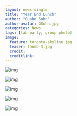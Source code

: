 ```yaml
---
layout: news-single
title: "Year End Lunch"
author: "Gunho Sohn"
author-avatar: GSohn.jpg
categories: News
tags: [lab party, group photo]
image:
  feature: toronto-skyline.jpg
  teaser: thumb-3.jpg
  credit:
  creditlink:
---
```




![img](https://lh3.googleusercontent.com/hjApXcK56d50DqKcyVRJrIGgW1M78MTxSdMQW7FNoaJdyMvEhvjGAwAmWvPlf7-whmpDI4jfIBHWVbOyAPGuLMJ4WzuY3VZGJ-AlSk9ftH6FKrSx9T3ulJSJ5J9qlyqLF66ifau1A4I6G8tqxvrG7btd_uRdICtvu3ATXMz9bz_NJoz02gAJtlNJ_fU7iDIo3keAIqcFyhhWqKb2qR-1Uovb9VLhzDePPv2-sLiBqe0KXkr_JdXXGKGxKBE_RD917ANms3YrfI0Z4syR627EulnSJGoPmATLT_gNoKdvaSFJWCy3slPgo5tM56MKhx5WueGQGqnYXs9bRG6jkdj1ZmvBxk36QJNhdg6ju6puRNH8XkoL3zC2kj72daV1YmueyxOKQ7OLyAUyPkuKZZ_o2Njat6ucJs8DXZI1NrEYMRYE2FGgW86o9mnDWsmi52Rloo1iGeaRVG8ABkY-BT30Y3pPAzte6TjuYCeaVwWG-GRz6Wc4c0t-KY8lXZWgyz2DChutdUsNZNYu-AYcNIpphsGOr7Nh22Nz7wkwRGePsQJeXXejxTr67Z68jer_N6xskOnMhR9kDu6grdQI8h6GoG0qnbcwBPJsgbKbIMzC=w1602-h1202-no)





![img](https://lh3.googleusercontent.com/qRFjHun2rlOfKi9fJZSnKX2sbVruexrymwDxRtlzNeYg1MKQosSYTQvRJOcPwPc-FQrA0w5qcTLbFGRR9lJKFdnCKoxHj2ohSRmzVpF59Sw1Elxdkvt4NFIjrf1MiCKQza6ve5WZwIG-aFSqauUCwbJronhNpZPob7jE0tNQkDTDQvqVQI9meK9Chzx9na35P9rNkmrUkFaZaWZPZX-GcLX81eE6eNLGSDZT0Fl5D22Ec33bB4HlYlrkNs8R6RfJK_uUFYbZmGTUxjIsj0q9A7dMBlgyz3uf6cEtrP0nCCrV2Ko5LCKbxS4gyHz7PwC6phISv8d1po9rczag5sq8IT42LopSWh7fA9A2w0nx1SPUwBT0AKv63O4bpgSYr81qN14gEvTOqQVFy4rUP6bUcV7tVeH__x_hnMrzwZh6yGFc7lov0TxhmFPzq7HsUnHGfNCwj5vmxIv3LtAGl_BPpOZh5qwUvOZtE32stjCGcvPMkN5zx1SwEUzPECp-F-A7SyjyDF5gbKYeyodC1HpHQ0g6TX6jmcYEpvO9IfHVuhQ_XvbmnhOAmFUikQ7852sTS_gkiq84e1vE61l4N66sWPf1yWti-wNTjGxb7tlJ=w1602-h1202-no)



![img](https://lh3.googleusercontent.com/Mi8cW4Bb0iGN4cedPL-QbdkPMl5ak7Gq-v4aQbN1hL1-_j_y71F4t4lsvi-yzpbdRU7iR4Rt8sX4EFBczHPvd8T7eSigviI2W3TuDb8Djp5MPKUX97kjUDQ7YEG8s5s3uU309ncgRQFOTyg9FVPbeW4D4JK6LMX6UsZRi32waceASgPZYK3tFoZE6GblZulhfp2t9FAg6Bx5FmuXfTFxSJOZzFfGPLhgrJLmcCt8s9vIscicATQ5YviQ4hZHYqWC-lAAgeVbZqsoIEeqkBlW1F4lJoCuHo3UsZ_RJOCybbwqtLf56KRSkkp9yKZZs2JpRVWPRDx2UXrjexlSRP-RS-kfkC5gSbzUht7svLVGsPWvPbI_6qMxxaj1IcxoRc6uv8g9hl8OzFyV1McbRXgGZfjcsQj-Pg409xDKsWmLAAKKqZRKT4nz_48lWuoer_AcwWVG1ok_3GlO_iIcExqZ_3jRydJUBYTi85m5Na3ZQyqs-AXNW0sHYzv7HuFpKBNFvVV-kEFUt-tGWavAEqrY-akpVXlf0rgWFmHaNvjCTGMrLBI3nCsBC5atRvp-Er7nYt0E0Yz11ghNE-1WOYrMSbeCIwDR8lZ5HT3BruJY=w1602-h1202-no)



![img](https://lh3.googleusercontent.com/jYQapNrsUSfajYVc8zNVIy8m8BULbl-UjTpHPt5tzv8yLUloMIkOEND3TXvbpLTLCCSPb9g2NF-PW7xOWzkTOrOPDOojxrT3fxl-iCZk38QuwqXpeFYvwwTUBiYArHFN2DzT-IqVfvf3woAvMU3B5YtEn1uJJp7znjb03pU9VGDxxd4VtD6s4hUcY1IoMjR0qMw86j0Hqg30VzoX83j3HO_7igCRO7RgzcdkmE0zhEqFHxNC3whGsQcC2YXNcbQGvwUjcbWx7XdTMaYh4aYo1e0zS0CE-Yto_PE1ds9gyubHlbbm9lnqTaAVC18XIrO_xqM4Eg0VPthW60xXbDIv8geWmIU2ayz23MSnNXfzupRJpw6rqSq-z6nnDeHZhEaeCbzUySZQbwPcASq-amfIlIRJQA2fAcQQ5yNHU7HJT_-cgMuxdKnfWH8vaCFoIDIy_HXjLzzf-kR0ne7vWZTFuFK6za-rU06P4rlHs3PBhWjwezFM-8I1KLkvovRFswprpQ8NzffSBmMEbAYS1HDYVv8do3UdJvcYH3R7h0QzD269HFAijQteTccXFhFZcBvZqcmx5Vb9gQRYNqaRH0g5_JF7oAXmmoj_0FZUIIUw=w1602-h1202-no)



![img](https://lh3.googleusercontent.com/ERCUfu_HhKBZIZbkMPXllyAw6yOt_gvuB_do_xDHTWRkByBQd8zgTKRG4_qt6sAJaq9RLuBdT94krGHg6DDVCXZdOGdTlu63WYlpdO5wTCeNQsIydYAK8P9lX6qBDiBsLYFzi7Ou7uoMpB1CU3Gvn8arAqQiR11ZwApQ2Yb-vQT0WNt6fCV1bd5PZqpg6M8AOJXefiZ4gNBvP76Zi0X_Rd_CwFvUFCxOuknbI7EWfN4Jc371Dij7mIwelJxROUJ5yqXXfCzsVx-un9Jio38vVlsRSziC64JctvcPfNiqb66sIgI6bpKx-D2GEcO3f-qMK1gOgvn-miD1crtrPa71ZQ4xtUR2zJ47nM84VJRwscOmbsDH0sw3mg-zHE9HwX9Roi-RtyTtA16p79tc67eK6Kgo3sablaxfzSXnUdqXdN52yzpFXRWEGKwov4f2i3nk0MDQeF6hrwsc74yiSY-m_uDAuy3QN40CBw83s1H01K1RqsV9WdVVMUpQP4qCc0gYfKSbaQH41O5TJVgeSLwJrFWJsBjVqrdVl-q44T3Jaen6AKb0XFSVFW_dD5i8RRojRgczfsFaHkDaGHd9M7ZjWPHDSXR4ATzFRY_ykXwZ=w1602-h1202-no)